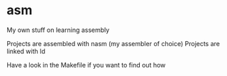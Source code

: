 # asm
My own stuff on learning assembly

Projects are assembled with nasm (my assembler of choice)
Projects are linked with ld

Have a look in the Makefile if you want to find out how
